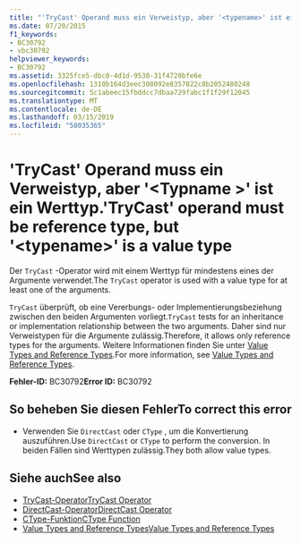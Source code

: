```yaml
---
title: "'TryCast' Operand muss ein Verweistyp, aber '<typename>' ist ein Werttyp."
ms.date: 07/20/2015
f1_keywords:
- BC30792
- vbc30792
helpviewer_keywords:
- BC30792
ms.assetid: 3325fce5-dbc0-4d1d-9530-31f4720bfe6e
ms.openlocfilehash: 1310b164d3eec308092e8357822c8b2052480248
ms.sourcegitcommit: 5c1abeec15fbddcc7dbaa729fabc1f1f29f12045
ms.translationtype: MT
ms.contentlocale: de-DE
ms.lasthandoff: 03/15/2019
ms.locfileid: "58035365"
---
```

# <a name="trycast-operand-must-be-reference-type-but-typename-is-a-value-type"></a><span data-ttu-id="91c99-102">'TryCast' Operand muss ein Verweistyp, aber '\<Typname >' ist ein Werttyp.</span><span class="sxs-lookup"><span data-stu-id="91c99-102">'TryCast' operand must be reference type, but '\<typename>' is a value type</span></span>
<span data-ttu-id="91c99-103">Der `TryCast` -Operator wird mit einem Werttyp für mindestens eines der Argumente verwendet.</span><span class="sxs-lookup"><span data-stu-id="91c99-103">The `TryCast` operator is used with a value type for at least one of the arguments.</span></span>  
  
 <span data-ttu-id="91c99-104">`TryCast` überprüft, ob eine Vererbungs- oder Implementierungsbeziehung zwischen den beiden Argumenten vorliegt.</span><span class="sxs-lookup"><span data-stu-id="91c99-104">`TryCast` tests for an inheritance or implementation relationship between the two arguments.</span></span> <span data-ttu-id="91c99-105">Daher sind nur Verweistypen für die Argumente zulässig.</span><span class="sxs-lookup"><span data-stu-id="91c99-105">Therefore, it allows only reference types for the arguments.</span></span> <span data-ttu-id="91c99-106">Weitere Informationen finden Sie unter [Value Types and Reference Types](../../visual-basic/programming-guide/language-features/data-types/value-types-and-reference-types.md).</span><span class="sxs-lookup"><span data-stu-id="91c99-106">For more information, see [Value Types and Reference Types](../../visual-basic/programming-guide/language-features/data-types/value-types-and-reference-types.md).</span></span>  
  
 <span data-ttu-id="91c99-107">**Fehler-ID:** BC30792</span><span class="sxs-lookup"><span data-stu-id="91c99-107">**Error ID:** BC30792</span></span>  
  
## <a name="to-correct-this-error"></a><span data-ttu-id="91c99-108">So beheben Sie diesen Fehler</span><span class="sxs-lookup"><span data-stu-id="91c99-108">To correct this error</span></span>  
  
-   <span data-ttu-id="91c99-109">Verwenden Sie `DirectCast` oder `CType` , um die Konvertierung auszuführen.</span><span class="sxs-lookup"><span data-stu-id="91c99-109">Use `DirectCast` or `CType` to perform the conversion.</span></span> <span data-ttu-id="91c99-110">In beiden Fällen sind Werttypen zulässig.</span><span class="sxs-lookup"><span data-stu-id="91c99-110">They both allow value types.</span></span>  
  
## <a name="see-also"></a><span data-ttu-id="91c99-111">Siehe auch</span><span class="sxs-lookup"><span data-stu-id="91c99-111">See also</span></span>

- [<span data-ttu-id="91c99-112">TryCast-Operator</span><span class="sxs-lookup"><span data-stu-id="91c99-112">TryCast Operator</span></span>](../../visual-basic/language-reference/operators/trycast-operator.md)
- [<span data-ttu-id="91c99-113">DirectCast-Operator</span><span class="sxs-lookup"><span data-stu-id="91c99-113">DirectCast Operator</span></span>](../../visual-basic/language-reference/operators/directcast-operator.md)
- [<span data-ttu-id="91c99-114">CType-Funktion</span><span class="sxs-lookup"><span data-stu-id="91c99-114">CType Function</span></span>](../../visual-basic/language-reference/functions/ctype-function.md)
- [<span data-ttu-id="91c99-115">Value Types and Reference Types</span><span class="sxs-lookup"><span data-stu-id="91c99-115">Value Types and Reference Types</span></span>](../../visual-basic/programming-guide/language-features/data-types/value-types-and-reference-types.md)
